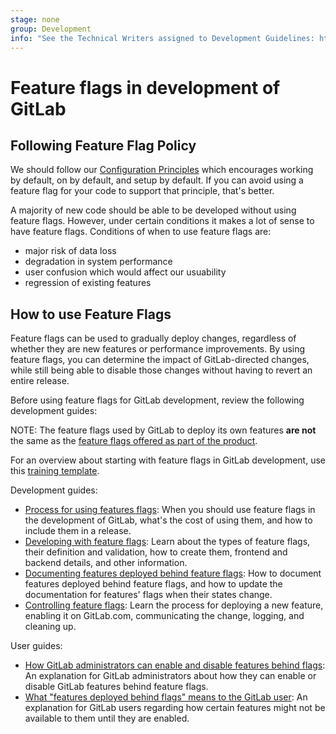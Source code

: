 ```yaml
---
stage: none
group: Development
info: "See the Technical Writers assigned to Development Guidelines: https://about.gitlab.com/handbook/engineering/ux/technical-writing/#assignments-to-development-guidelines"
---
```


# Feature flags in development of GitLab

## Following Feature Flag Policy

We should follow our [Configuration Principles](https://about.gitlab.com/handbook/product/product-principles/#configuration-principles)
which encourages working by default, on by default, and setup by default.  If you can avoid using a feature flag for your code
to support that principle, that's better.  

A majority of new code should be able to be developed without using feature flags.  However, under certain conditions it makes a lot of 
sense to have feature flags.  Conditions of when to use feature flags are:

- major risk of data loss
- degradation in system performance
- user confusion which would affect our usuability
- regression of existing features

## How to use Feature Flags

Feature flags can be used to gradually deploy changes, regardless of whether
they are new features or performance improvements. By using feature flags,
you can determine the impact of GitLab-directed changes, while still being able
to disable those changes without having to revert an entire release.

Before using feature flags for GitLab development, review the following development guides:

NOTE:
The feature flags used by GitLab to deploy its own features **are not** the same
as the [feature flags offered as part of the product](../../operations/feature_flags.md).

For an overview about starting with feature flags in GitLab development,
use this [training template](https://gitlab.com/gitlab-com/www-gitlab-com/-/blob/master/.gitlab/issue_templates/feature-flag-training.md).

Development guides:

- [Process for using features flags](process.md): When you should use
  feature flags in the development of GitLab, what's the cost of using them,
  and how to include them in a release.
- [Developing with feature flags](development.md): Learn about the types of
  feature flags, their definition and validation, how to create them, frontend and
  backend details, and other information.
- [Documenting features deployed behind feature flags](../documentation/feature_flags.md):
  How to document features deployed behind feature flags, and how to update the
  documentation for features' flags when their states change.
- [Controlling feature flags](controls.md): Learn the process for deploying
  a new feature, enabling it on GitLab.com, communicating the change,
  logging, and cleaning up.

User guides:

- [How GitLab administrators can enable and disable features behind flags](../../administration/feature_flags.md):
  An explanation for GitLab administrators about how they can
  enable or disable GitLab features behind feature flags.
- [What "features deployed behind flags" means to the GitLab user](../../user/feature_flags.md):
  An explanation for GitLab users regarding how certain features
  might not be available to them until they are enabled.
